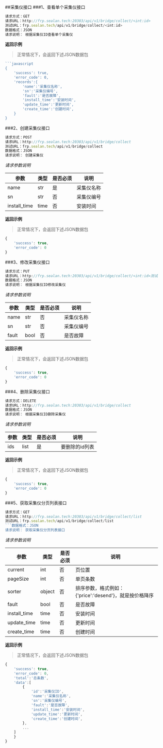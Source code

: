 ##采集仪接口
###1、查看单个采集仪接口
```javascript
请求方式：GET
请求URL：http://frp.sealan.tech:20303/api/v1/bridge/collect/<int:id>
测试URL：frp.sealan.tech/api/v1/bridge/collect/<int:id>
数据格式：JSON
请求说明： 根据采集仪ID查看单个采集仪
```
**返回示例**
> 正常情况下，会返回下述JSON数据包
```javascript
```javascript
{
	'success': true,
	'error_code': 0,
	'records':{
		'name':'采集仪名称',
		'sn':'采集仪编号',
		'fault':'是否故障',
		'install_time':'安装时间',
		'update_time':'更新时间',
		'create_time':'创建时间',
	}
}
```
###2、创建采集仪接口
```javascript
请求方式：POST
请求URL：http://frp.sealan.tech:20303/api/v1/bridge/collect
测试URL：frp.sealan.tech/api/v1/bridge/collect
数据格式：JSON
请求说明： 创建采集仪
```
*请求参数说明*

| 参数  | 类型   | 是否必须 | 说明        |
| ----- | ------ | -------- | ----------- |
|name|str|是|采集仪名称|
|sn|str|否|采集仪编号|
|install_time|time|否|安装时间|

**返回示例**
> 正常情况下，会返回下述JSON数据包
```javascript
{
	'success': true,
	'error_code': 0
}
```
###3、修改采集仪接口
```javascript
请求方式：PUT
请求URL：http://frp.sealan.tech:20303/api/v1/bridge/collect/<int:id>测试URL：frp.sealan.tech/api/v1/bridge/collect/<int:id>
数据格式：JSON
请求说明： 根据采集仪ID修改采集仪
```
*请求参数说明*

| 参数  | 类型   | 是否必须 | 说明        |
| ----- | ------ | -------- | ----------- |
|name|str|否|采集仪名称|
|sn|str|否|采集仪编号|
|fault|bool|否|是否故障|

**返回示例**
> 正常情况下，会返回下述JSON数据包
```javascript
{
	'success': true,
	'error_code': 0
}
```
###4、删除采集仪接口
```javascript
请求方式：DELETE
请求URL：http://frp.sealan.tech:20303/api/v1/bridge/collect
数据格式：JSON
请求说明： 根据采集仪ID删除采集仪
```
*请求参数说明*

| 参数  | 类型   | 是否必须 | 说明        |
| ----- | ------ | -------- | ----------- |
|ids|list|是|要删除的id列表|
**返回示例**
> 正常情况下，会返回下述JSON数据包
```javascript
{
	'success': true,
	'error_code': 0
}
```
###5、获取采集仪分页列表接口
```javascript
请求方式：GET
请求URL：http://frp.sealan.tech:20303/api/v1/bridge/collect/list
测试URL：frp.sealan.tech/api/v1/bridge/collect/list
```数据格式：JSON
请求说明： 获取采集仪分页列表接口
```
*请求参数说明*

| 参数  | 类型   | 是否必须 | 说明        |
| ----- | ------ | -------- | ----------- |
|current|int|否|页位置|
|pageSize|int|否|单页条数|
|sorter|object|否|排序参数，格式例如：{'price':'desend'}，就是按价格降序|
|fault|bool|否|是否故障|
|install_time|time|否|安装时间|
|update_time|time|否|更新时间|
|create_time|time|否|创建时间|

**返回示例**
> 正常情况下，会返回下述JSON数据包
```javascript
{
	'success': true,
	'error_code': 0,
	'total':'总条数',
	'data':[
		{
			'id':'采集仪ID',
			'name':'采集仪名称',
			'sn':'采集仪编号',
			'fault':'是否故障',
			'install_time':'安装时间',
			'update_time':'更新时间',
			'create_time':'创建时间',
		},
		...
	]
	}
}
```
